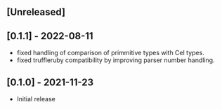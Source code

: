 ## [Unreleased]

## [0.1.1] - 2022-08-11

* fixed handling of comparison of primmitive types with Cel types.
* fixed truffleruby compatibility by improving parser number handling.

## [0.1.0] - 2021-11-23

- Initial release

